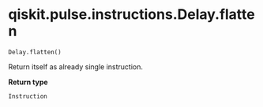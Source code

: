 # qiskit.pulse.instructions.Delay.flatten

`Delay.flatten()`

Return itself as already single instruction.

**Return type**

`Instruction`
